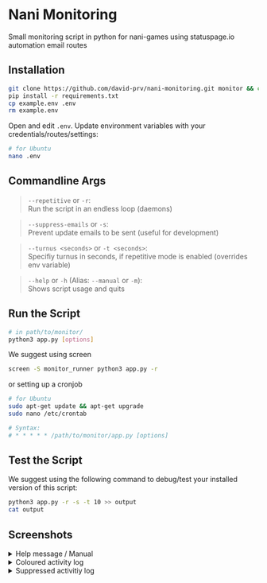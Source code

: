 # Nani Monitoring
Small monitoring script in python for nani-games using statuspage.io automation email routes

## Installation
```bash
git clone https://github.com/david-prv/nani-monitoring.git monitor && cd monitor
pip install -r requirements.txt
cp example.env .env
rm example.env
```
Open and edit ``.env``. Update environment variables with your credentials/routes/settings:
```bash
# for Ubuntu
nano .env
```

## Commandline Args
> ``--repetitive`` or ``-r``:  
> Run the script in an endless loop (daemons)

> ``--suppress-emails`` or ``-s``:  
> Prevent update emails to be sent (useful for development)

> ``--turnus <seconds>`` or ``-t <seconds>``:  
> Specifiy turnus in seconds, if repetitive mode is enabled (overrides env variable)
  
> ``--help`` or ``-h`` (Alias: ``--manual`` or ``-m``):  
> Shows script usage and quits

## Run the Script
```bash
# in path/to/monitor/
python3 app.py [options]
```
  
We suggest using screen
```bash
screen -S monitor_runner python3 app.py -r
```
or setting up a cronjob
```bash
# for Ubuntu
sudo apt-get update && apt-get upgrade
sudo nano /etc/crontab 

# Syntax:
# * * * * * /path/to/monitor/app.py [options] 
```
  
## Test the Script
We suggest using the following command to debug/test your installed version of this script:
```bash
python3 app.py -r -s -t 10 >> output
cat output
```
  
## Screenshots
<details>
  <summary>Help message / Manual</summary>
  <img src="https://user-images.githubusercontent.com/66866223/173252187-30fea965-08b9-4e43-9c2b-456d841ce59c.png" />
</details>
<details>
  <summary>Coloured activity log</summary>
  <img src="https://user-images.githubusercontent.com/66866223/173231420-4565f77b-7665-42af-b16a-66b7f20643cf.png" />
</details>
<details>
  <summary>Suppressed activitiy log</summary>
  <img src="https://user-images.githubusercontent.com/66866223/173252249-11aaeb0c-7d11-4392-b9a2-5c17beaeb10c.png" />
</details>

